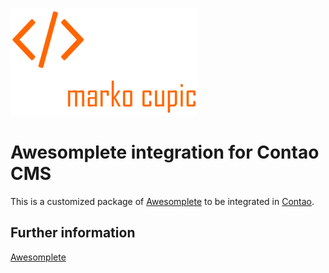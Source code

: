 ![Alt text](https://github.com/markocupic/markocupic/blob/main/logo.png "logo")

# Awesomplete integration for Contao CMS
This is a customized package of [Awesomplete](https://github.com/LeaVerou/awesomplete) to be integrated in [Contao](https://contao.org/de/).



## Further information
[Awesomplete](https://projects.verou.me/awesomplete/)

